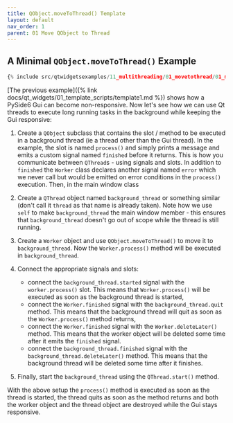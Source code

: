 ```yaml
---
title: QObject.moveToThread() Template
layout: default
nav_order: 1
parent: 01 Move QObject to Thread
---
```


## A Minimal `QObject.moveToThread()` Example

```python
{% include src/qtwidgetsexamples/11_multithreading/01_movetothread/01_movetothread_template.py %}
```

[The previous example]({% link docs/qt_widgets/01_template_scripts/template1.md %}) shows how a PySide6 Gui can become non-responsive. Now let's see how we can use Qt threads to execute long running tasks in the background while keeping the Gui responsive:

1. Create a `QObject` subclass that contains the slot / method to be executed in a background thread (ie a thread other than the Gui thread). In the example, the slot is named `process()` and simply prints a message and emits a custom signal named `finished` before it returns. This is how you communicate between `QThread`s - using signals and slots. In addition to `finished` the `Worker` class declares another signal named `error` which we never call but would be emitted on error conditions in the `process()` execution. Then, in the main window class

2. Create a `QThread` object named `background_thread` or something similar (don't call it `thread` as that name is already taken). Note how we use `self` to make `background_thread` the main window member - this ensures that `background_thread` doesn't go out of scope while the thread is still running.

3. Create a `Worker` object and use `QObject.moveToThread()` to move it to `background_thread`. Now the `Worker.process()` method will be executed in `background_thread`.

4. Connect the appropriate signals and slots:
    - connect the `background_thread.started` signal with the `worker.process()` slot. This means that `Worker.process()` will be executed as soon as the background thread is started,
    - connect the `Worker.finished` signal with the `background_thread.quit` method. This means that the background thread will quit as soon as the `Worker.process()` method returns,
    - connect the `Worker.finished` signal with the `Worker.deleteLater()` method. This means that the worker object will be deleted some time after it emits the `finished` signal.
    - connect the `background_thread.finished` signal with the `background_thread.deleteLater()` method. This means that the background thread will be deleted some time after it finishes.
    
5. Finally, start the `background_thread` using the `QThread.start()` method.

With the above setup the `process()` method is executed as soon as the thread is started, the thread quits as soon as the method returns and both the worker object and the thread object are destroyed while the Gui stays responsive.